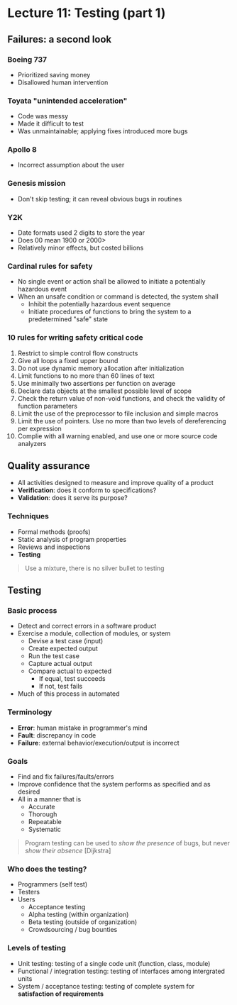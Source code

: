 # Lecture 11: Testing (part 1)

## Failures: a second look

### Boeing 737

- Prioritized saving money
- Disallowed human intervention

### Toyata "unintended acceleration"

- Code was messy
- Made it difficult to test
- Was unmaintainable; applying fixes introduced more bugs

### Apollo 8

- Incorrect assumption about the user

### Genesis mission

- Don't skip testing; it can reveal obvious bugs in routines

### Y2K

- Date formats used 2 digits to store the year
- Does 00 mean 1900 or 2000>
- Relatively minor effects, but costed billions

### Cardinal rules for safety

- No single event or action shall be allowed to initiate a potentially hazardous event
- When an unsafe condition or command is detected, the system shall
    - Inhibit the potentially hazardous event sequence
    - Initiate procedures of functions to bring the system to a predetermined "safe" state

### 10 rules for writing safety critical code

1) Restrict to simple control flow constructs
2) Give all loops a fixed upper bound
3) Do not use dynamic memory allocation after initialization
4) Limit functions to no more than 60 lines of text
5) Use minimally two assertions per function on average
6) Declare data objects at the smallest possible level of scope
7) Check the return value of non-void functions, and check the validity of function parameters
8) Limit the use of the preprocessor to file inclusion and simple macros
9) Limit the use of pointers. Use no more than two levels of dereferencing per expression
10) Complie with all warning enabled, and use one or more source code analyzers

## Quality assurance

- All activities designed to measure and improve quality of a product
- **Verification**: does it conform to specifications?
- **Validation**: does it serve its purpose?

### Techniques

- Formal methods (proofs)
- Static analysis of program properties
- Reviews and inspections
- **Testing**

> Use a mixture, there is no silver bullet to testing



## Testing

### Basic process

- Detect and correct errors in a software product
- Exercise a module, collection of modules, or system
    - Devise a test case (input)
    - Create expected output
    - Run the test case
    - Capture actual output
    - Compare actual to expected
        - If equal, test succeeds
        - If not, test fails
- Much of this process in automated

### Terminology

- **Error**: human mistake in programmer's mind
- **Fault**: discrepancy in code
- **Failure**: external behavior/execution/output is incorrect

### Goals

- Find and fix failures/faults/errors
- Improve confidence that the system performs as specified and as desired
- All in a manner that is
    - Accurate
    - Thorough
    - Repeatable
    - Systematic

> Program testing can be used to *show the presence* of bugs, but never *show their absence* [Dijkstra]

### Who does the testing?

- Programmers (self test)
- Testers 
- Users
    - Acceptance testing
    - Alpha testing (within organization)
    - Beta testing (outside of organization)
    - Crowdsourcing / bug bounties

### Levels of testing

- Unit testing: testing of a single code unit (function, class, module)
- Functional / integration testing: testing of interfaces among intergrated units
- System / acceptance testing: testing of complete system for **satisfaction of requirements**